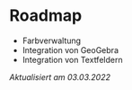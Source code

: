 # Roadmap
- Farbverwaltung
- Integration von GeoGebra
- Integration von Textfeldern

*Aktualisiert am 03.03.2022*
